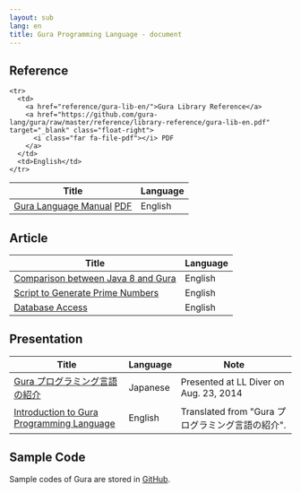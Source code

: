 ```yaml
---
layout: sub
lang: en
title: Gura Programming Language - document
---
```

<!-- ----------------------------------------------------------------------- -->

<h2><i class="fas fa-book-open mr-2" style="width: 1.5em"></i>Reference<a name="reference"></a></h2>

<table class="table">
  <thead class="thead-light">
	<tr><th>Title</th><th>Language</th></tr>
  </thead>

  <tbody>
	<tr>
	  <td>
		<a href="reference/gura-lang-en/">Gura Language Manual</a>
		<a href="https://github.com/gura-lang/gura/raw/master/reference/language-manual/gura-lang-en.pdf" target="_blank" class="float-right">
		  <i class="far fa-file-pdf"></i> PDF
		</a>
	  </td>
	  <td>English</td>
	</tr>

	<tr>
	  <td>
		<a href="reference/gura-lib-en/">Gura Library Reference</a>
		<a href="https://github.com/gura-lang/gura/raw/master/reference/library-reference/gura-lib-en.pdf" target="_blank" class="float-right">
		  <i class="far fa-file-pdf"></i> PDF
		</a>
	  </td>
	  <td>English</td>
	</tr>
  </tbody>
</table>


<!-- ----------------------------------------------------------------------- -->
<h2><i class="fas fa-file-alt mr-2" style="width: 1.5em"></i>Article<a name="article"></a></h2>

<table class="table">
<thead class="thead-light">
<tr><th>Title</th><th>Language</th></tr>
</thead>

<tbody>
<tr>
<td><a href="article/Comparison-between-Java8-and-Gura-en/">Comparison between Java 8 and Gura</a></td>
<td>English</td>
</tr>

<tr>
<td><a href="article/Script-to-Generate-Prime-Numbers-en/">Script to Generate Prime Numbers</a></td>
<td>English</td>
</tr>

<tr>
<td><a href="article/Database-Access-en/">Database Access</a></td>
<td>English</td>
</tr>
</tbody>

</table>


<!-- ----------------------------------------------------------------------- -->
<h2><i class="fas fa-chalkboard-teacher mr-2" style="width: 1.5em"></i>Presentation<a name="presentation"></a></h2>

<table class="table">
<thead class="thead-light">
<tr><th>Title</th><th>Language</th><th>Note</th></tr>
</thead>

<tbody>
<tr><td>
<a href="http://www.slideshare.net/ypsitau/gura-introduction-37974595">
Gura プログラミング言語の紹介
</a></td>
<td>Japanese</td><td>Presented at LL Diver on Aug. 23, 2014</td></tr>

<tr><td>
<a href="http://www.slideshare.net/ypsitau/gura-introductione">
Introduction to Gura Programming Language
</a></td>
<td>English</td><td>Translated from "Gura プログラミング言語の紹介".</td></tr>
</tbody>

</table>


<!-- ----------------------------------------------------------------------- -->
<h2><i class="fas fa-code mr-2" style="width: 1.5em"></i>Sample Code<a name="sample-code"></a></h2>

<p>Sample codes of Gura are stored in
  <a href="https://github.com/gura-lang/gura/tree/master/sample"><i class="fab fa-github mr-1"></i>GitHub</a>.
</p>
